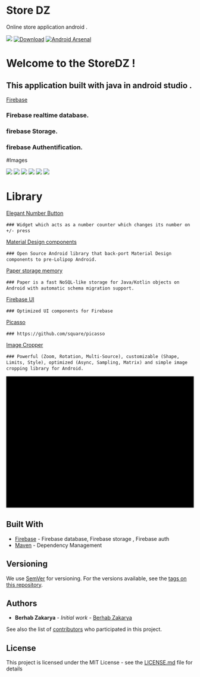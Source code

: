 # Store DZ

Online store application android .


[![](https://jitpack.io/v/rey5137/material.svg)](https://jitpack.io/#rey5137/material) [![Download](https://api.bintray.com/packages/rey5137/maven/material/images/download.svg)](https://bintray.com/artifact/download/rey5137/maven/com/github/rey5137/material/1.3.0/material-1.3.0.aar)  [![Android Arsenal](https://img.shields.io/badge/Android%20Arsenal-Material-brightgreen.svg?style=flat)](http://android-arsenal.com/details/1/1685)

# Welcome to the StoreDZ !
## This application built with java in android studio .
[Firebase](https://firebase.google.com/support/release-notes/android)
### Firebase realtime database. 
### firebase Storage.
### firebase Authentification.
#Images

![](https://user-images.githubusercontent.com/57639066/84904175-ec13c600-b0a6-11ea-843b-8c96bcc4cfb3.png)
![](https://user-images.githubusercontent.com/57639066/84904203-f209a700-b0a6-11ea-8adc-6673daec0fcb.png)
![](https://user-images.githubusercontent.com/57639066/84904210-f33ad400-b0a6-11ea-9340-561a268e0749.png)
![](https://user-images.githubusercontent.com/57639066/84904211-f3d36a80-b0a6-11ea-99b0-d224b3288d07.png)
![](https://user-images.githubusercontent.com/57639066/84904214-f5049780-b0a6-11ea-9b74-609106b10343.png)
![](https://user-images.githubusercontent.com/57639066/84904218-f635c480-b0a6-11ea-9992-b561d8641cb6.png)
![]()
![]()
![]()
![]()
![]()


# Library
[Elegant Number Button](https://github.com/ashik94vc/ElegantNumberButton)

    ### Widget which acts as a number counter which changes its number on +/- press
    
[Material Design components ](https://github.com/rey5137/material)

    ### Open Source Android library that back-port Material Design components to pre-Lolipop Android.
    
[Paper storage memory](https://github.com/pilgr/Paper)

    ### Paper is a fast NoSQL-like storage for Java/Kotlin objects on Android with automatic schema migration support.
    
[Firebase UI](https://github.com/firebase/FirebaseUI-Android)

    ### Optimized UI components for Firebase 
    
[Picasso](https://github.com/square/picasso)

    ### https://github.com/square/picasso
    
[Image Cropper](https://github.com/ArthurHub/Android-Image-Cropper)

    ### Powerful (Zoom, Rotation, Multi-Source), customizable (Shape, Limits, Style), optimized (Async, Sampling, Matrix) and simple image cropping library for Android.
    
![Android Image Cropper](https://github.com/ArthurHub/Android-Image-Cropper/blob/master/art/demo.gif?raw=true)


## Built With

* [Firebase](https://firebase.google.com/) - Firebase database, Firebase storage , Firebase auth
* [Maven](https://maven.apache.org/) - Dependency Management

## Versioning

We use [SemVer](http://semver.org/) for versioning. For the versions available, see the [tags on this repository](https://github.com/your/project/tags). 

## Authors

* **Berhab Zakarya** - *Initial work* - [Berhab Zakarya](https://github.com/berhabzakarya)

See also the list of [contributors](https://github.com/berhabzakarya) who participated in this project.

## License

This project is licensed under the MIT License - see the [LICENSE.md](LICENSE.md) file for details


